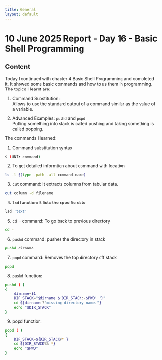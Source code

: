```yaml
---
title: General
layout: default
---
```


# 10 June 2025 Report - Day 16 - Basic Shell Programming

## Content

Today I continued with chapter 4 Basic Shell Programming and completed it. It showed some basic commands and how to us them in programming. The topics I learnt are:

1. Command Substitution:    
Allows to use the standard output of a command similar as the value of a
variable.

2. Advanced Examples: `pushd`  and  `popd`  
Putting something into stack is called pushing and taking something is called popping.

The commands I learned:
1. Command substitution syntax
```bash
$ (UNIX command)
```

2. To get detailed informtion about command with location
```bash
ls -l $(type -path -all command-name)
```

3. `cut` command: It extracts columns from tabular data.
```bash
cut column -d filename
```

4. `lsd` function: It lists the specific date
```bash
lsd 'text'
```

5. `cd -` command: To go back to previous directory
```bash
cd -
```

6. `pushd` command: pushes the directory in stack
```bash
pushd dirname
```

7. `popd` command: Removes the top directory off stack
```bash
popd
```
8. `pushd` function:
```bash
pushd ( )
{
    dirname=$1
    DIR_STACK="$dirname ${DIR_STACK:-$PWD' '}"
    cd ${dirname:?"missing directory name."}
    echo "$DIR_STACK"
}
```

9. popd function:
```bash
popd ( )
{
    DIR_STACK=${DIR_STACK#* }
    cd ${DIR_STACK%% *}
    echo "$PWD"
}
```